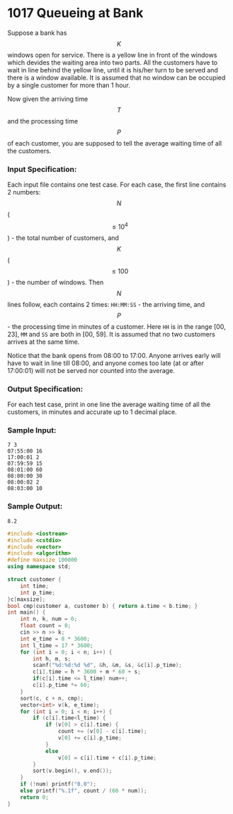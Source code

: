 # 1017 Queueing at Bank
Suppose a bank has $$K$$ windows open for service. There is a yellow line in front of the windows which devides the waiting area into two parts. All the customers have to wait in line behind the yellow line, until it is his/her turn to be served and there is a window available. It is assumed that no window can be occupied by a single customer for more than 1 hour.

Now given the arriving time $$T$$ and the processing time $$P$$ of each customer, you are supposed to tell the average waiting time of all the customers.

### Input Specification:

Each input file contains one test case. For each case, the first line contains 2 numbers: $$N$$ ($$\le 10^4$$) - the total number of customers, and $$K$$ ($$\le 100$$) - the number of windows. Then $$N$$ lines follow, each contains 2 times: `HH:MM:SS` - the arriving time, and $$P$$ - the processing time in minutes of a customer. Here `HH` is in the range [00, 23], `MM` and `SS` are both in [00, 59]. It is assumed that no two customers arrives at the same time.

Notice that the bank opens from 08:00 to 17:00. Anyone arrives early will have to wait in line till 08:00, and anyone comes too late (at or after 17:00:01) will not be served nor counted into the average.

### Output Specification:

For each test case, print in one line the average waiting time of all the customers, in minutes and accurate up to 1 decimal place.

### Sample Input:
```in
7 3
07:55:00 16
17:00:01 2
07:59:59 15
08:01:00 60
08:00:00 30
08:00:02 2
08:03:00 10
```

### Sample Output:
```out
8.2
```

```cpp
#include <iostream>
#include <cstdio>
#include <vector> 
#include <algorithm>
#define maxsize 100000
using namespace std;

struct customer {
	int time;
	int p_time;
}c[maxsize];
bool cmp(customer a, customer b) { return a.time < b.time; }
int main() {
	int n, k, num = 0;
	float count = 0;
	cin >> n >> k;
	int e_time = 8 * 3600;
	int l_time = 17 * 3600;
	for (int i = 0; i < n; i++) {
		int h, m, s;
		scanf("%d:%d:%d %d", &h, &m, &s, &c[i].p_time);
		c[i].time = h * 3600 + m * 60 + s;
        if(c[i].time <= l_time) num++;
		c[i].p_time *= 60;
	}
	sort(c, c + n, cmp);
	vector<int> v(k, e_time);
	for (int i = 0; i < n; i++) {
		if (c[i].time<l_time) {
			if (v[0] > c[i].time) {
				count += (v[0] - c[i].time);
				v[0] += c[i].p_time;
			}
			else
				v[0] = c[i].time + c[i].p_time;
		}
		sort(v.begin(), v.end());
	}
	if (!num) printf("0.0");
	else printf("%.1f", count / (60 * num));
	return 0;
}
```